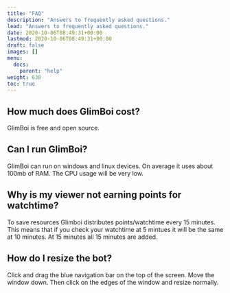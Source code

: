 ```yaml
---
title: "FAQ"
description: "Answers to frequently asked questions."
lead: "Answers to frequently asked questions."
date: 2020-10-06T08:49:31+00:00
lastmod: 2020-10-06T08:49:31+00:00
draft: false
images: []
menu:
  docs:
    parent: "help"
weight: 630
toc: true
---
```


## How much does GlimBoi cost?

GlimBoi is free and open source.

## Can I run GlimBoi?

GlimBoi can run on windows and linux devices. On average it uses about 100mb of RAM. The CPU usage will be very low.

## Why is my viewer not earning points for watchtime?

To save resources Glimboi distributes points/watchtime every 15 minutes. This means that if you check your watchtime at 5 mintues it will be the same at 10 minutes. At 15 minutes all 15 minutes are added.

## How do I resize the bot?

Click and drag the blue navigation bar on the top of the screen. Move the window down. Then click on the edges of the window and resize normally.

